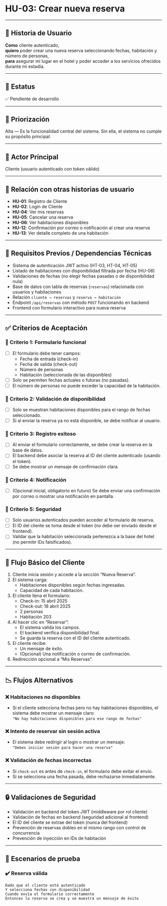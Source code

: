 # HU-03: Crear nueva reserva

---

## 📝 Historia de Usuario

**Como** cliente autenticado,  
**quiero** poder crear una nueva reserva seleccionando fechas, habitación y número de personas,  
**para** asegurar mi lugar en el hotel y poder acceder a los servicios ofrecidos durante mi estadía.

---

## 📌 Estatus  
✅ Pendiente de desarrollo

---

## 🎯 Priorización  
Alta — Es la funcionalidad central del sistema. Sin ella, el sistema no cumple su propósito principal.

---

## 👤 Actor Principal  
Cliente (usuario autenticado con token válido)

---

## 🔗 Relación con otras historias de usuario

- **HU-01**: Registro de Cliente  
- **HU-02**: Login de Cliente  
- **HU-04**: Ver mis reservas  
- **HU-05**: Cancelar una reserva  
- **HU-06**: Ver habitaciones disponibles  
- **HU-12**: Confirmación por correo o notificación al crear una reserva  
- **HU-13**: Ver detalle completo de una habitación

---

## 🧱 Requisitos Previos / Dependencias Técnicas

- Sistema de autenticación JWT activo (HT-03, HT-04, HT-05)
- Listado de habitaciones con disponibilidad filtrada por fecha (HU-06)
- Validaciones de fechas (no elegir fechas pasadas o de disponibilidad nula)
- Base de datos con tabla de reservas (`reservas`) relacionada con usuarios y habitaciones
- Relación `cliente → reservas` y `reserva → habitación`
- Endpoint `/api/reservas` con método `POST` funcionando en backend
- Frontend con formulario interactivo para nueva reserva

---

## ✅ Criterios de Aceptación

### 🎯 Criterio 1: Formulario funcional
- [ ] El formulario debe tener campos:
  - Fecha de entrada (check-in)
  - Fecha de salida (check-out)
  - Número de personas
  - Habitación (seleccionada de las disponibles)
- [ ] Solo se permiten fechas actuales o futuras (no pasadas).
- [ ] El número de personas no puede exceder la capacidad de la habitación.

### 🎯 Criterio 2: Validación de disponibilidad
- [ ] Solo se muestran habitaciones disponibles para el rango de fechas seleccionado.
- [ ] Si al enviar la reserva ya no está disponible, se debe notificar al usuario.

### 🎯 Criterio 3: Registro exitoso
- [ ] Al enviar el formulario correctamente, se debe crear la reserva en la base de datos.
- [ ] El backend debe asociar la reserva al ID del cliente autenticado (usando el token).
- [ ] Se debe mostrar un mensaje de confirmación clara.

### 🎯 Criterio 4: Notificación
- [ ] (Opcional inicial, obligatorio en futuro) Se debe enviar una confirmación por correo o mostrar una notificación en pantalla.

### 🎯 Criterio 5: Seguridad
- [ ] Solo usuarios autenticados pueden acceder al formulario de reserva.
- [ ] El ID del cliente se toma desde el token (no debe ser enviado desde el frontend).
- [ ] Validar que la habitación seleccionada pertenezca a la base del hotel (no permitir IDs falsificados).

---

## 🔄 Flujo Básico del Cliente

1. Cliente inicia sesión y accede a la sección “Nueva Reserva”.
2. El sistema carga:
   - Habitaciones disponibles según fechas ingresadas.
   - Capacidad de cada habitación.
3. El cliente llena el formulario:
   - Check-in: 15 abril 2025
   - Check-out: 18 abril 2025
   - 2 personas
   - Habitación 203
4. Al hacer clic en “Reservar”:
   - El sistema valida los campos.
   - El backend verifica disponibilidad final.
   - Se guarda la reserva con el ID del cliente autenticado.
5. El cliente recibe:
   - Un mensaje de éxito.
   - (Opcional) Una notificación o correo de confirmación.
6. Redirección opcional a “Mis Reservas”.

---

## 📉 Flujos Alternativos

### ❌ Habitaciones no disponibles
- Si el cliente selecciona fechas pero no hay habitaciones disponibles, el sistema debe mostrar un mensaje claro:  
  `"No hay habitaciones disponibles para ese rango de fechas"`

### ❌ Intento de reservar sin sesión activa
- El sistema debe redirigir al login o mostrar un mensaje:  
  `"Debes iniciar sesión para hacer una reserva"`

### ❌ Validación de fechas incorrectas
- Si `check-out` es antes de `check-in`, el formulario debe evitar el envío.
- Si se selecciona una fecha pasada, debe rechazarse inmediatamente.

---

## 🔒 Validaciones de Seguridad

- Validación en backend del token JWT (middleware por rol cliente)
- Validación de fechas en backend (seguridad adicional al frontend)
- El ID del cliente se extrae del token (nunca del frontend)
- Prevención de reservas dobles en el mismo rango con control de concurrencia
- Prevención de inyección en IDs de habitación

---

## 🧪 Escenarios de prueba

### ✔️ Reserva válida
```gherkin
Dado que el cliente está autenticado
Y selecciona fechas con disponibilidad
Cuando envía el formulario correctamente
Entonces la reserva se crea y se muestra un mensaje de éxito
